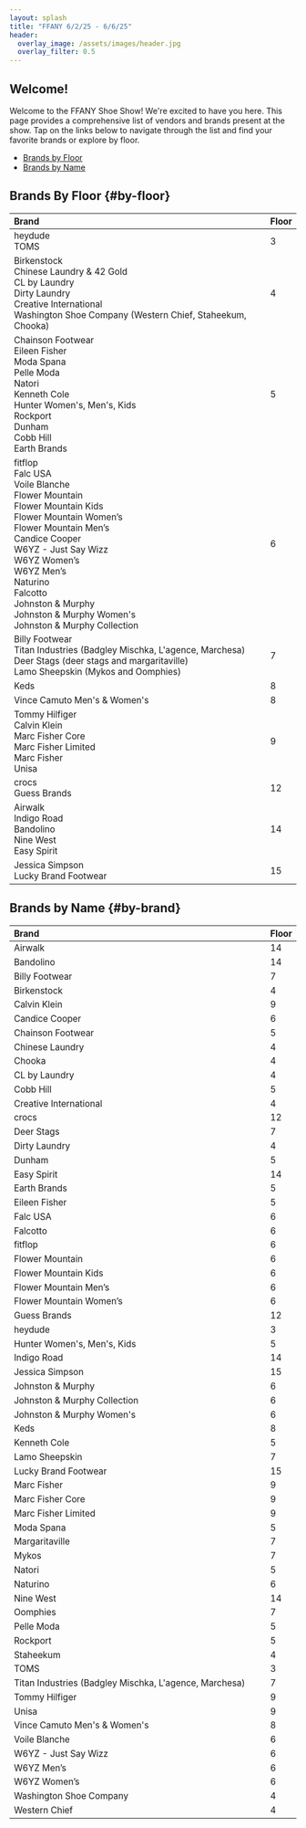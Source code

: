 ```yaml
---
layout: splash
title: "FFANY 6/2/25 - 6/6/25"
header:
  overlay_image: /assets/images/header.jpg
  overlay_filter: 0.5
---
```


<style>
table {
    width: 100% !important;
    border-collapse: collapse;
		font-size: 1.1em;
}

thead {
    width: 100% !important;
}

th, td {
    text-align: left;
}

th:first-child, td:first-child {
    width: 90% !important;
}

th:last-child, td:last-child {
    width: 10% !important;
}
</style>
## Welcome!

Welcome to the FFANY Shoe Show! We're excited to have you here. This page provides a comprehensive list of vendors and brands present at the show. Tap on the links below to navigate through the list and find your favorite brands or explore by floor.

- [Brands by Floor](#by-floor)
- [Brands by Name](#by-brand)


## Brands By Floor {#by-floor}
<table style="width: 100%; border-collapse: collapse;">
    <thead style= "width: 100%;">
        <tr>
            <th>Brand</th>
            <th>Floor</th>
        </tr>
    </thead>
    <tbody>
        <tr><td data-label="Brand">heydude<br>TOMS</td><td data-label="Floor">3</td></tr>
        <tr><td data-label="Brand">Birkenstock<br>Chinese Laundry & 42 Gold<br>CL by Laundry<br>Dirty Laundry<br>Creative International<br>Washington Shoe Company (Western Chief, Staheekum, Chooka)</td><td data-label="Floor">4</td></tr>
        <tr><td data-label="Brand">Chainson Footwear<br>Eileen Fisher<br>Moda Spana<br>Pelle Moda<br>Natori<br>Kenneth Cole<br>Hunter Women's, Men's, Kids<br>Rockport<br>Dunham<br>Cobb Hill<br>Earth Brands</td><td data-label="Floor">5</td></tr>
        <tr><td data-label="Brand">fitflop<br>Falc USA<br>Voile Blanche<br>Flower Mountain<br>Flower Mountain Kids<br>Flower Mountain Women’s<br>Flower Mountain Men’s<br>Candice Cooper<br>W6YZ - Just Say Wizz<br>W6YZ Women’s<br>W6YZ Men’s<br>Naturino<br>Falcotto<br>Johnston & Murphy<br>Johnston & Murphy Women's<br>Johnston & Murphy Collection</td><td data-label="Floor">6</td></tr>
        <tr><td data-label="Brand">Billy Footwear<br>Titan Industries (Badgley Mischka, L'agence, Marchesa)<br>Deer Stags (deer stags and margaritaville)<br>Lamo Sheepskin (Mykos and Oomphies)</td><td data-label="Floor">7</td></tr>
        <tr><td data-label="Brand">Keds</td><td data-label="Floor">8</td></tr>
        <tr><td data-label="Brand">Vince Camuto Men's & Women's</td><td data-label="Floor">8</td></tr>
        <tr><td data-label="Brand">Tommy Hilfiger<br>Calvin Klein<br>Marc Fisher Core<br>Marc Fisher Limited<br>Marc Fisher<br>Unisa</td><td data-label="Floor">9</td></tr>
        <tr><td data-label="Brand">crocs<br>Guess Brands</td><td data-label="Floor">12</td></tr>
        <tr><td data-label="Brand">Airwalk<br>Indigo Road<br>Bandolino<br>Nine West<br>Easy Spirit</td><td data-label="Floor">14</td></tr>
        <tr><td data-label="Brand">Jessica Simpson<br>Lucky Brand Footwear</td><td data-label="Floor">15</td></tr>
    </tbody>
</table>

## Brands by Name {#by-brand}

<table style="width: 100%; border-collapse: collapse;">
    <thead style="width: 100%;">
        <tr>
            <th>Brand</th>
            <th>Floor</th>
        </tr>
    </thead>
    <tbody>
        <tr><td data-label="Brand">Airwalk</td><td data-label="Floor">14</td></tr>
        <tr><td data-label="Brand">Bandolino</td><td data-label="Floor">14</td></tr>
        <tr><td data-label="Brand">Billy Footwear</td><td data-label="Floor">7</td></tr>
        <tr><td data-label="Brand">Birkenstock</td><td data-label="Floor">4</td></tr>
        <tr><td data-label="Brand">Calvin Klein</td><td data-label="Floor">9</td></tr>
        <tr><td data-label="Brand">Candice Cooper</td><td data-label="Floor">6</td></tr>
        <tr><td data-label="Brand">Chainson Footwear</td><td data-label="Floor">5</td></tr>
        <tr><td data-label="Brand">Chinese Laundry</td><td data-label="Floor">4</td></tr>
        <tr><td data-label="Brand">Chooka</td><td data-label="Floor">4</td></tr>
        <tr><td data-label="Brand">CL by Laundry</td><td data-label="Floor">4</td></tr>
        <tr><td data-label="Brand">Cobb Hill</td><td data-label="Floor">5</td></tr>
        <tr><td data-label="Brand">Creative International</td><td data-label="Floor">4</td></tr>
        <tr><td data-label="Brand">crocs</td><td data-label="Floor">12</td></tr>
        <tr><td data-label="Brand">Deer Stags</td><td data-label="Floor">7</td></tr>
        <tr><td data-label="Brand">Dirty Laundry</td><td data-label="Floor">4</td></tr>
        <tr><td data-label="Brand">Dunham</td><td data-label="Floor">5</td></tr>
        <tr><td data-label="Brand">Easy Spirit</td><td data-label="Floor">14</td></tr>
        <tr><td data-label="Brand">Earth Brands</td><td data-label="Floor">5</td></tr>
        <tr><td data-label="Brand">Eileen Fisher</td><td data-label="Floor">5</td></tr>
        <tr><td data-label="Brand">Falc USA</td><td data-label="Floor">6</td></tr>
        <tr><td data-label="Brand">Falcotto</td><td data-label="Floor">6</td></tr>
        <tr><td data-label="Brand">fitflop</td><td data-label="Floor">6</td></tr>
        <tr><td data-label="Brand">Flower Mountain</td><td data-label="Floor">6</td></tr>
        <tr><td data-label="Brand">Flower Mountain Kids</td><td data-label="Floor">6</td></tr>
        <tr><td data-label="Brand">Flower Mountain Men’s</td><td data-label="Floor">6</td></tr>
        <tr><td data-label="Brand">Flower Mountain Women’s</td><td data-label="Floor">6</td></tr>
        <tr><td data-label="Brand">Guess Brands</td><td data-label="Floor">12</td></tr>
        <tr><td data-label="Brand">heydude</td><td data-label="Floor">3</td></tr>
        <tr><td data-label="Brand">Hunter Women's, Men's, Kids</td><td data-label="Floor">5</td></tr>
        <tr><td data-label="Brand">Indigo Road</td><td data-label="Floor">14</td></tr>
        <tr><td data-label="Brand">Jessica Simpson</td><td data-label="Floor">15</td></tr>
        <tr><td data-label="Brand">Johnston & Murphy</td><td data-label="Floor">6</td></tr>
        <tr><td data-label="Brand">Johnston & Murphy Collection</td><td data-label="Floor">6</td></tr>
        <tr><td data-label="Brand">Johnston & Murphy Women's</td><td data-label="Floor">6</td></tr>
        <tr><td data-label="Brand">Keds</td><td data-label="Floor">8</td></tr>
        <tr><td data-label="Brand">Kenneth Cole</td><td data-label="Floor">5</td></tr>
        <tr><td data-label="Brand">Lamo Sheepskin</td><td data-label="Floor">7</td></tr>
        <tr><td data-label="Brand">Lucky Brand Footwear</td><td data-label="Floor">15</td></tr>
        <tr><td data-label="Brand">Marc Fisher</td><td data-label="Floor">9</td></tr>
        <tr><td data-label="Brand">Marc Fisher Core</td><td data-label="Floor">9</td></tr>
        <tr><td data-label="Brand">Marc Fisher Limited</td><td data-label="Floor">9</td></tr>
        <tr><td data-label="Brand">Moda Spana</td><td data-label="Floor">5</td></tr>
        <tr><td data-label="Brand">Margaritaville</td><td data-label="Floor">7</td></tr>
        <tr><td data-label="Brand">Mykos</td><td data-label="Floor">7</td></tr>
        <tr><td data-label="Brand">Natori</td><td data-label="Floor">5</td></tr>
        <tr><td data-label="Brand">Naturino</td><td data-label="Floor">6</td></tr>
        <tr><td data-label="Brand">Nine West</td><td data-label="Floor">14</td></tr>
        <tr><td data-label="Brand">Oomphies</td><td data-label="Floor">7</td></tr>
        <tr><td data-label="Brand">Pelle Moda</td><td data-label="Floor">5</td></tr>
        <tr><td data-label="Brand">Rockport</td><td data-label="Floor">5</td></tr>
        <tr><td data-label="Brand">Staheekum</td><td data-label="Floor">4</td></tr>
        <tr><td data-label="Brand">TOMS</td><td data-label="Floor">3</td></tr>
        <tr><td data-label="Brand">Titan Industries (Badgley Mischka, L'agence, Marchesa)</td><td data-label="Floor">7</td></tr>
        <tr><td data-label="Brand">Tommy Hilfiger</td><td data-label="Floor">9</td></tr>
        <tr><td data-label="Brand">Unisa</td><td data-label="Floor">9</td></tr>
        <tr><td data-label="Brand">Vince Camuto Men's & Women's</td><td data-label="Floor">8</td></tr>
        <tr><td data-label="Brand">Voile Blanche</td><td data-label="Floor">6</td></tr>
        <tr><td data-label="Brand">W6YZ - Just Say Wizz</td><td data-label="Floor">6</td></tr>
        <tr><td data-label="Brand">W6YZ Men’s</td><td data-label="Floor">6</td></tr>
        <tr><td data-label="Brand">W6YZ Women’s</td><td data-label="Floor">6</td></tr>
        <tr><td data-label="Brand">Washington Shoe Company</td><td data-label="Floor">4</td></tr>
        <tr><td data-label="Brand">Western Chief</td><td data-label="Floor">4</td></tr>
    </tbody>
</table>
